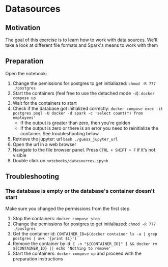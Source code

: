 # Datasources

## Motivation

The goal of this exercise is to learn how to work with data sources.
We'll take a look at different file formats and Spark's means to work with them

## Preparation

Open the notebook:

1. Change the pemissions for postgres to get initialiazed: `chmod -R 777 ./postgres`
1. Start the containers (feel free to use the detached mode `-d`): `docker compose up`
1. Wait for the containers to start
1. Check if the database got initialized correctly: `docker compose exec -it postgres psql -U docker -d spark -c 'select count(*) from employees'`
   - If the output is greater than zero, then you're golden
   - If the output is zero or there is an error you need to reinitialize the container. See troubleshooting below
1. Retrieve the jupyter: url `bash ./guess_jupyter_url`
1. Open the url in a web browser
1. Navigate to the file browser panel. Press `CTRL + SHIFT + F` if it's not visible
1. Double click on `notebooks/datasources.ipynb`

## Troubleshooting

### The database is empty or the database's container doesn't start

Make sure you changed the permissions from the first step.

1. Stop the containers: `docker compose stop`
1. Change the pemissions for postgres to get initialiazed: `chmod -R 777 ./postgres`
1. Get the container id: `CONTAINER_ID=$(docker container ls -a | grep postgres | awk '{print $1}')`
1. Remove the container by id: `[ -n "${CONTAINER_ID}" ] && docker rm ${CONTAINER_ID} || echo 'Nothing to remove'`
1. Start the containers: `docker compose up` and proceed with the preparation instructions
